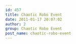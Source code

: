 ```yaml
---
id: 457
title: Chaotic Robo Event
date: 2011-01-17 20:07:02
author: 2
group: Chaotic Robo Event
post_name: chaotic-robo-event
---
```


